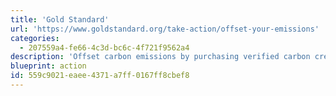```yaml
---
title: 'Gold Standard'
url: 'https://www.goldstandard.org/take-action/offset-your-emissions'
categories:
  - 207559a4-fe66-4c3d-bc6c-4f721f9562a4
description: 'Offset carbon emissions by purchasing verified carbon credits from a variety of certified, environmentally friendly projects.'
blueprint: action
id: 559c9021-eaee-4371-a7ff-0167ff8cbef8
---
```

